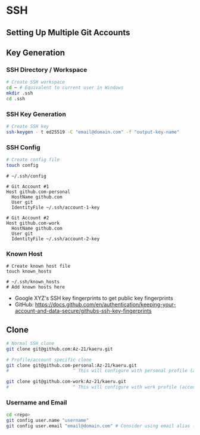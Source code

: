 # SSH
## Setting Up Multiple Git Accounts
## Key Generation
### SSH Directory / Workspace
```sh
# Create SSH workspace
cd ~ # Equivalent to current user in Windows
mkdir .ssh
cd .ssh
```

### SSH Key Generation
```sh
# Create SSH key
ssh-keygen - t ed25519 -C "email@domain.com" -f "output-key-name"
```

### SSH Config
```sh
# Create config file
touch config
```
```
# ~/.ssh/config

# Git Account #1
Host github.com-personal
  HostName github.com
  User git
  IdentityFile ~/.ssh/account-1-key

# Git Account #2
Host github.com-work
  HostName github.com
  User git
  IdentityFile ~/.ssh/account-2-key
```

### Known Host
```
# Create known host file
touch known_hosts
```
```
# ~/.ssh/known_hosts
# Add known hosts here
```

- Google XYZ's SSH key fingerprints to get public key fingerprints
- GitHub: https://docs.github.com/en/authentication/keeping-your-account-and-data-secure/githubs-ssh-key-fingerprints

## Clone
```sh
# Normal SSH clone
git clone git@github.com:Az-21/kaeru.git

# Profile/account specific clone
git clone git@github.com-personal:Az-21/kaeru.git
#                        ^ This will configure with personal profile (account#1)

git clone git@github.com-work:Az-21/kaeru.git
#                        ^ This will configure with work profile (account#2)
```

### Username and Email
```sh
cd <repo>
git config user.name "username"
git config user.email "email@domain.com" # Consider using email alias (GitHub: Setting > Access > Emails)
```

